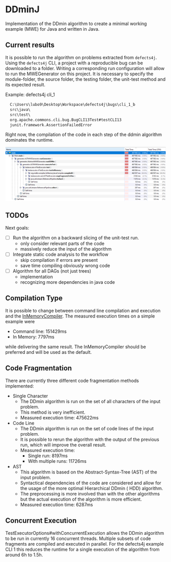 # DDminJ

Implementation of the DDmin algorithm to create a minimal working example (MWE) for Java and written in Java.

## Current results

It is possible to run the algorithm on problems extracted from `defects4j`. 
Using the `defects4j` CLI, a project with a reproducible bug can be downloaded to a folder.
Writing a corresponding run configuration will allow to run the MWEGenerator on this project. 
It is necessary to specify the module-folder, the source folder, the testing folder, the unit-test method and its expected result.

Example: defects4j cli_1
``` 
  C:\Users\lubo9\Desktop\Workspace\defects4j\bugs\cli_1_b
  src\java\
  src\test\
  org.apache.commons.cli.bug.BugCLI13Test#testCLI13
  junit.framework.AssertionFailedError
```

Right now, the compilation of the code in each step of the ddmin algorithm dominates the runtime.

![](images/cpu_sample.png)

## TODOs

Next goals:

- [ ] Run the algorithm on a backward slicing of the unit-test run.
  - only consider relevant parts of the code
  - massively reduce the input of the algorithm
- [ ] Integrate static code analysis to the workflow
  - skip compilation if errors are present
  - save time compiling obviously wrong code
- [ ] Algorithm for all DAGs (not just trees)
  - implementation
  - recognizing more dependencies in java code

## Compilation Type

It is possible to change between command line compilation and execution and the [InMemoryCompiler](https://github.com/trung/InMemoryJavaCompiler).
The measured execution times on a simple example were
- Command line: 151429ms
- In Memory: 7797ms

while delivering the same result. The InMemoryCompiler should be preferred and will be used as the default.

## Code Fragmentation 

There are currently three different code fragmentation methods implemented:

- Single Character
  - The DDmin algorithm is run on the set of all characters of the input problem.
  - This method is very inefficient.
  - Measured execution time: 475622ms
- Code Line
  - The DDmin algorithm is run on the set of code lines of the input problem.
  - It is possible to rerun the algorithm with the output of the previous run, which will improve the overall result.
  - Measured execution time:
    - Single run: 8197ms
    - With multiple runs: 11726ms
- AST
  - This algorithm is based on the Abstract-Syntax-Tree (AST) of the input problem.
  - Syntactical dependencies of the code are considered and allow for the usage of the more optimal Hierarchical DDmin (
    HDD) algorithm.
  - The preprocessing is more involved than with the other algorithms but the actual execution of the algorithm is more
    efficient.
  - Measured execution time: 6287ms

## Concurrent Execution

TestExecutorOptions#withConcurrentExecution allows the DDmin algorithm to be run in currently 16 concurrent threads.
Multiple subsets of code fragments are compiled and executed in parallel.
For the defects4j example CLI 1 this reduces the runtime for a single execution of the algorithm from around 6h to 1.5h.